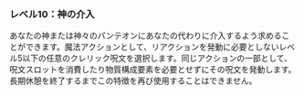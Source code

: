 ### レベル10：神の介入

あなたの神または神々のパンテオンにあなたの代わりに介入するよう求めることができます。魔法アクションとして、リアクションを発動に必要としないレベル5以下の任意のクレリック呪文を選択します。同じアクションの一部として、呪文スロットを消費したり物質構成要素を必要とせずにその呪文を発動します。長期休憩を終了するまでこの特徴を再び使用することはできません。
